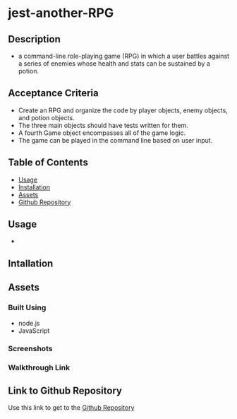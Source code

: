 # jest-another-RPG

## Description

* a command-line role-playing game (RPG) in which a user battles against a series of enemies whose health and stats can be sustained by a potion. 

## Acceptance Criteria

* Create an RPG and organize the code by player objects, enemy objects, and potion objects.
* The three main objects should have tests written for them.
* A fourth Game object encompasses all of the game logic.
* The game can be played in the command line based on user input.

## Table of Contents

- [Usage](#usage)
- [Installation](#installation)
- [Assets](#assets)
- [Github Repository](#link-to-github-repository)

## Usage 

* 

## Intallation 

## Assets
 
### Built Using

* node.js
* JavaScript

### Screenshots

### Walkthrough Link


## Link to Github Repository

Use this link to get to the [Github Repository]()







